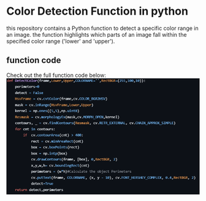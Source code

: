 # Color Detection Function in python 
this repository contains a Python function to detect a specific color range in an image.
the function highlights which parts of an image fall within the specified color range ('lower' and 'upper').

## function code 
Check out the full function code below:
![Function code](https://github.com/AlphaRoboticsTeam/Color-Detection/blob/main/detectColorFunction.png)
